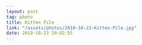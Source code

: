 ```yaml
---
layout: post
tag: photo
title: Kitten Pile
link: "/assets/photos/2019-10-23-Kitten-Pile.jpg"
date: 2019-10-23 19:02:55
---
```

